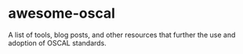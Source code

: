 # awesome-oscal
A list of tools, blog posts, and other resources that further the use and adoption of OSCAL standards.
